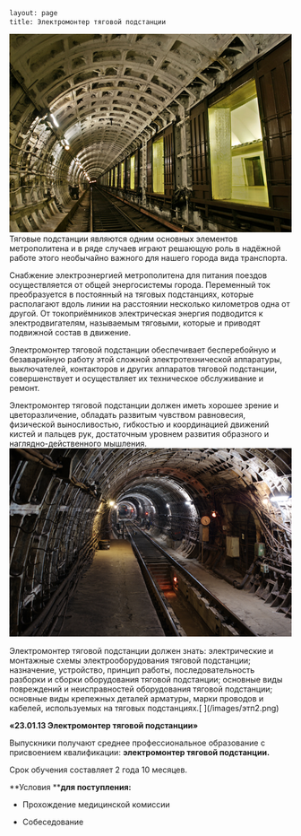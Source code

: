 ```
layout: page
title: Электромонтер тяговой подстанции
```

[![этп1](/images/этп1.png)](/images/этп1.png)Тяговые подстанции являются одним основных элементов метрополитена и в ряде случаев играют решающую роль в надёжной работе этого необычайно важного для нашего города вида транспорта.

Снабжение электроэнергией метрополитена для питания поездов осуществляется от общей энергосистемы города. Переменный ток преобразуется в постоянный на тяговых подстанциях, которые располагают вдоль линии на расстоянии несколько километров одна от другой. От токоприёмников электрическая энергия подводится к электродвигателям, называемым тяговыми, которые и приводят подвижной состав в движение.

Электромонтер тяговой подстанции обеспечивает бесперебойную и безаварийную работу этой сложной электротехнической аппаратуры, выключателей, контакторов и других аппаратов тяговой подстанции, совершенствует и осуществляет их техническое обслуживание и ремонт.

Электромонтер тяговой подстанции должен иметь хорошее зрение и цветоразличение, обладать развитым чувством равновесия, физической выносливостью, гибкостью и координацией движений кистей и пальцев рук, достаточным уровнем развития образного и наглядно-действенного мышления.![этп2](/images/этп2.png)

Электромонтер тяговой подстанции должен знать: электрические и монтажные схемы электрооборудования тяговой подстанции; назначение, устройство, принцип работы, последовательность разборки и сборки оборудования тяговой подстанции; основные виды повреждений и неисправностей оборудования тяговой подстанции; основные виды крепежных деталей арматуры, марки проводов и кабелей, используемых на тяговых подстанциях.\[ ](/images/этп2.png)

**«23.01.13 Электромонтер тяговой подстанции»**

Выпускники получают среднее профессиональное образование с присвоением квалификации: **электромонтер тяговой подстанции.**

Срок обучения составляет 2 года 10 месяцев.

**Условия ****для поступления:**

-	Прохождение медицинской комиссии 

-	Собеседование
